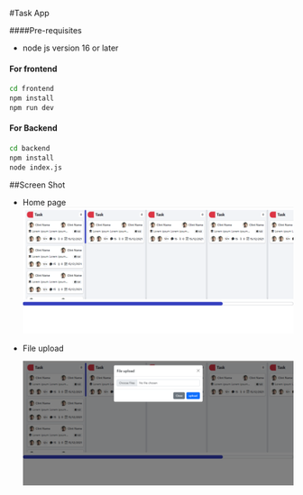 #Task App

####Pre-requisites

- node js version 16 or later

#### For frontend

```sh
cd frontend
npm install
npm run dev
```

#### For Backend

```sh
cd backend
npm install
node index.js
```

##Screen Shot

- Home page
  ![front page](./screenshot/Screenshot%201.png)

- File upload

  ![file upload](./screenshot/Screenshot_2.png)
